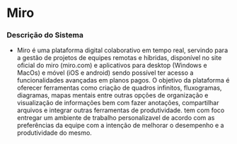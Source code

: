 # Miro

### Descrição do Sistema

- Miro é uma plataforma digital colaborativo em tempo real, servindo para a gestão de projetos de equipes remotas e híbridas, disponível no site oficial do miro (miro.com) e aplicativos para desktop (Windows e MacOs) e móvel (iOS e android) sendo possível ter acesso a funcionalidades avançadas em planos pagos. O objetivo da plataforma é oferecer ferramentas como criação de quadros infinitos, fluxogramas, diagramas, mapas mentais entre outras opções de organização e visualização de informações bem com fazer anotações, compartilhar arquivos e integrar outras ferramentas de produtividade. tem com foco entregar um ambiente de trabalho personalizavel de acordo com as preferências da equipe com a intenção de melhorar o desempenho e a produtividade do mesmo. 
